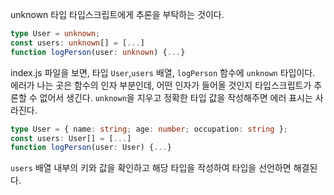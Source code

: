 unknown 타입 타입스크립트에게 추론을 부탁하는 것이다.

```ts
type User = unknown;
const users: unknown[] = [...]
function logPerson(user: unknown) {...}
```

index.js 파일을 보면, 타입 `User`,`users` 배열, `logPerson` 함수에 `unknown` 타입이다.
에러가 나는 곳은 함수의 인자 부분인데, 어떤 인자가 들어올 것인지 타입스크립트가 추론할 수 없어서 생긴다. `unknown`을 지우고 정확한 타입 값을 작성해주면 에러 표시는 사라진다.

```ts
type User = { name: string; age: number; occupation: string };
const users: User[] = [...]
function logPerson(user: User) {...}
```

`users` 배열 내부의 키와 값을 확인하고 해당 타입을 작성하여 타입을 선언하면 해결된다.
